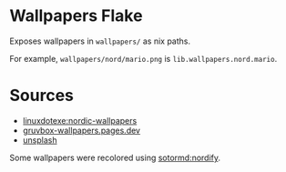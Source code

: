 # Wallpapers Flake

Exposes wallpapers in `wallpapers/` as nix paths.

For example, `wallpapers/nord/mario.png` is `lib.wallpapers.nord.mario`.

# Sources

- [linuxdotexe:nordic-wallpapers](https://github.com/linuxdotexe/nordic-wallpapers/)
- [gruvbox-wallpapers.pages.dev](https://gruvbox-wallpapers.pages.dev/)
- [unsplash](https://unsplash.com/)

Some wallpapers were recolored using [sotormd:nordify](https://github.com/sotormd/nordify).

